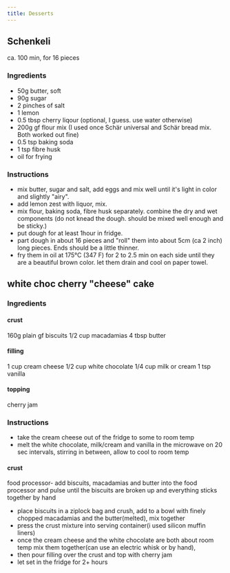 ```yaml
---
title: Desserts
---
```


## Schenkeli

ca. 100 min, for 16 pieces

### Ingredients
- 50g butter, soft
- 90g sugar
- 2 pinches of salt
- 1 lemon
- 0.5 tbsp cherry liqour (optional, I guess. use water otherwise)
- 200g gf flour mix (I used once Schär universal and Schär bread mix. Both worked out fine)
- 0.5 tsp baking soda
- 1 tsp fibre husk
- oil for frying

### Instructions
- mix butter, sugar and salt, add eggs and mix well until it's light in color and slightly "airy".
- add lemon zest with liquor, mix.
- mix flour, baking soda, fibre husk separately. combine the dry and wet components (do not knead the dough. should be mixed well enough and be sticky.)
- put dough for at least 1hour in fridge.
- part dough in about 16 pieces and "roll" them into about 5cm (ca 2 inch) long pieces. Ends should be a little thinner.
- fry them in oil at 175°C (347 F) for 2 to 2.5 min on each side until they are a beautiful brown color. let them drain and cool on paper towel.


## white choc cherry "cheese" cake

### Ingredients
#### crust
160g plain gf biscuits
1/2 cup macadamias
4 tbsp butter

#### filling
1 cup cream cheese
1/2 cup white chocolate
1/4 cup milk or cream
1 tsp vanilla

#### topping
cherry jam

### Instructions
- take the cream cheese out of the fridge to some to room temp
- melt the white chocolate, milk/cream and vanilla in the microwave on 20 sec intervals, stirring in between, allow to cool to room temp

#### crust
food processor- add biscuits, macadamias and butter into the food processor and pulse until the biscuits are broken up and everything sticks together by hand
- place biscuits in a ziplock bag and crush, add to a bowl with finely chopped macadamias and the butter(melted), mix together
- press the crust mixture into serving container(i used silicon muffin liners)
- once the cream cheese and the white chocolate are both about room temp mix them together(can use an electric whisk or by hand),
- then pour filling over the crust and top with cherry jam
- let set in the fridge for 2+ hours
